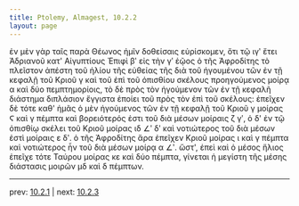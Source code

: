 ```yaml
---
title: Ptolemy, Almagest, 10.2.2
layout: page
---
```


ἐν μὲν γὰρ ταῖς παρὰ Θέωνος ἡμῖν δοθείσαις εὑρίσκομεν, ὅτι τῷ ιγʹ ἔτει Ἀδριανοῦ κατ' Αἰγυπτίους Ἐπιφὶ βʹ εἰς τὴν γʹ ἑῷος ὁ τῆς Ἀφροδίτης τὸ πλεῖστον ἀπέστη τοῦ ἡλίου τῆς εὐθείας τῆς διὰ τοῦ ἡγουμένου τῶν ἐν τῇ κεφαλῇ τοῦ Κριοῦ γ καὶ τοῦ ἐπὶ τοῦ ὀπισθίου σκέλους προηγούμενος μοίρᾳ α καὶ δύο πεμπτημορίοις, τὸ δὲ πρὸς τὸν ἡγούμενον τῶν ἐν τῇ κεφαλῆ διάστημα διπλάσιον ἔγγιστα ἐποίει τοῦ πρὸς τὸν ἐπὶ τοῦ σκέλους: ἐπεῖχεν δὲ τότε καθ' ἡμᾶς ὁ μὲν ἡγούμενος τῶν ἐν τῇ κεφαλῇ τοῦ Κριοῦ γ μοίρας Ϛ καὶ γ πέμπτα καὶ βορειότερός ἐστι τοῦ διὰ μέσων μοίραις ζ γʹ, ὁ δ' ἐν τῷ ὀπισθίῳ σκέλει τοῦ Κριοῦ μοίρας ιδ ∠ʹ δʹ καὶ νοτιώτερος τοῦ διὰ μέσων ἐστὶ μοίραις ε δʹ. ὁ τῆς Ἀφροδίτης ἄρα ἐπεῖχεν Κριοῦ μοίρας ι καὶ γ πέμπτα καὶ νοτιώτερος ἦν τοῦ διὰ μέσων μοίρᾳ α ∠ʹ. ὥστ', ἐπεὶ καὶ ὁ μέσος ἥλιος ἐπεῖχε τότε Ταύρου μοίρας κε καὶ δύο πέμπτα, γίνεται ἡ μεγίστη τῆς μέσης διάστασις μοιρῶν μδ καὶ δ πέμπτων. 

---

prev: [10.2.1](../10.2.1/) | next: [10.2.3](../10.2.3/)

